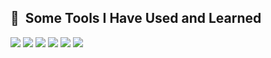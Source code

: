 <h2> 🚀 &nbsp;Some Tools I Have Used and Learned</h2>
<p align="left">
<img src="https://img.shields.io/badge/-HTML5-red?logo=html5&logoColor=white"/>
<img src="https://img.shields.io/badge/-CSS3-blue?logo=css3"/>
<img src="https://img.shields.io/badge/-Bootstrap-blueviolet?logo=bootstrap&logoColor=white"/>
<img src="https://img.shields.io/badge/-SASS-ff69b4?logo=sass&logoColor=white"/>
<img src="https://img.shields.io/badge/-PHPStorm-white?logo=phpstorm&logoColor=black"/>
<img src="https://img.shields.io/badge/-PHP8.0-%238993be?logo=php&logoColor=white"/>
</p>

<!---
MateuszWojno/MateuszWojno is a ✨ special ✨ repository because its `README.md` (this file) appears on your GitHub profile.
You can click the Preview link to take a look at your changes.
--->
